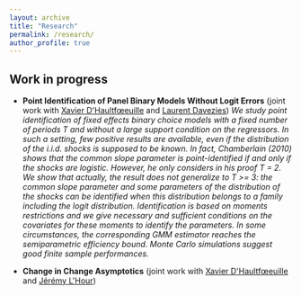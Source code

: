 ```yaml
---
layout: archive
title: "Research"
permalink: /research/
author_profile: true
---
```




## Work in progress

- **Point Identification of Panel Binary Models Without Logit Errors** (joint work with [Xavier D'Haultfœeuille](https://faculty.crest.fr/xdhaultfoeuille/) and [Laurent Davezies](http://www.crest.fr/ses.php?user=2986))
*We study point identification of fixed effects binary choice models with a fixed number of periods T and without a large support condition on the regressors. In such a setting, few positive results are available, even if the distribution of the i.i.d. shocks is supposed to be known. In fact, Chamberlain (2010) shows that the common slope parameter is point-identified if and only if the shocks are logistic. However, he only considers in his proof T = 2. We show that actually, the result does not generalize to T >= 3: the common slope parameter and some parameters of the distribution of the shocks can be identified when this distribution belongs to a family including the logit distribution. Identification is based on moments restrictions and we give necessary and sufficient conditions on the covariates for these moments to identify the parameters. In some circumstances, the corresponding GMM estimator reaches the semiparametric efficiency bound. Monte Carlo simulations suggest good finite sample performances.*


- **Change in Change Asymptotics** (joint work with [Xavier D'Haultfœeuille](https://faculty.crest.fr/xdhaultfoeuille/) and [Jérémy L'Hour](https://sites.google.com/site/jeremylhour/))
